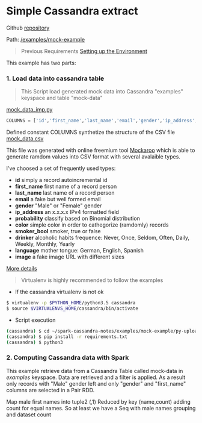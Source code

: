 # Simple Cassandra extract

Github [repository](https://github.com/jasset75/spark-cassandra-notes)

Path: [/examples/mock-example](https://github.com/jasset75/spark-cassandra-notes/examples/mock-example/)

> Previous Requirements [Setting up the Environment](../Environment.md)

This example has two parts:

### 1. Load data into cassandra table

> This Script load generated mock data into Cassandra "examples" keyspace and table "mock-data"

[mock_data_imp.py](https://github.com/jasset75/spark-cassandra-notes/examples/mock-example/py-upload/mock_data_imp.py)

```py
COLUMNS = ['id','first_name','last_name','email','gender','ip_address','probability','color','smoker_bool','drinker','language','image']
```

Defined constant COLUMNS synthetize the structure of the CSV file [mock_data.csv](https://github.com/jasset75/spark-cassandra-notes/examples/mock-example/py-upload/data/mock-data.csv)

This file was generated with online freemium tool [Mockaroo](http://www.mockaroo.com/) which is able to generate ramdom values into CSV format with several avalaible types.

I've choosed a set of frequently used types:

+ **id** simply a record autoincremental id
+ **first_name** first name of a record person
+ **last_name** last name of a record person
+ **email** a fake but well formed email
+ **gender** "Male" or "Female" gender
+ **ip_address** an x.x.x.x IPv4 formatted field
+ **probability** classify based on Binomial distribution
+ **color** simple color in order to cathegorize (ramdomly) records
+ **smoker_bool** smoker, true or false
+ **drinker**  alcoholic habits frequence: Never, Once, Seldom, Often, Daily, Weekly, Monthly, Yearly
+ **language** mother tongue: German, English, Spanish
+ **image** a fake image URL with different sizes

[More details](https://www.mockaroo.com/b085ea10)

> Virtualenv is highly recommended to follow the examples
- If the cassandra virtualenv is not ok

```sh
$ virtualenv -p $PYTHON_HOME/python3.5 cassandra
$ source $VIRTUALENVS_HOME/cassandra/bin/activate
```

- Script execution
```sh
(cassandra) $ cd ~/spark-cassandra-notes/examples/mock-example/py-upload
(cassandra) $ pip install -r requirements.txt
(cassandra) $ python3 
``` 

### 2. Computing Cassandra data with Spark

This example retrieve data from a Cassandra Table called mock-data in *examples* keyspace. Data are retrieved and a filter is applied. As a result only records with "Male" gender left and only "gender" and "first_name" columns are selected in a Pair RDD.

Map male first names into tuple2 (<name>,1)
Reduced by key (name,count) adding count for equal names. So at least we have a Seq with male names grouping and dataset count 

